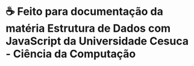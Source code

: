 # ☕ Feito para documentação da matéria Estrutura de Dados com JavaScript da Universidade Cesuca - Ciência da Computação
